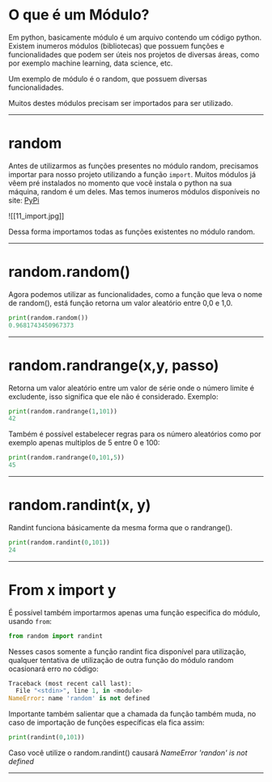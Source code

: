# O que é um Módulo?
Em python, basicamente módulo é um arquivo contendo um código python.
Existem inumeros módulos (bibliotecas) que possuem funções e funcionalidades que podem ser úteis nos projetos de diversas áreas, como por exemplo machine learning, data science, etc.

Um exemplo de módulo é o random, que possuem diversas funcionalidades.

Muitos destes módulos precisam ser importados para ser utilizado.

---

# random
Antes de utilizarmos as funções presentes no módulo random, precisamos importar para nosso projeto utilizando a função `import`.
Muitos módulos já vêem pré instalados no momento que você instala o python na sua máquina, random é um deles. Mas temos inumeros módulos disponíveis no site: [PyPi](https://pypi.org/)

![[11_import.jpg]]

Dessa forma importamos todas as funções existentes no módulo random. 

---

# random.random()
Agora podemos utilizar as funcionalidades, como a função que leva o nome de random(), está função retorna um valor aleatório entre 0,0 e 1,0. 

```py
print(random.random())
0.9681743450967373
```

---

# random.randrange(x,y, passo)
Retorna um valor aleatório entre um valor de série onde o número limite é excludente, isso significa que ele não é considerado. Exemplo:

```py
print(random.randrange(1,101))
42
```

Também é possível estabelecer regras para os número aleatórios como por exemplo apenas multiplos de 5 entre 0 e 100:

```py
print(random.randrange(0,101,5))
45
```


---

# random.randint(x, y)
Randint funciona básicamente da mesma forma que o randrange().

```py
print(random.randint(0,101))
24
```

---

# From x import y

É possível também importarmos apenas uma função especifica do módulo, usando `from`:

```py
from random import randint
```

Nesses casos somente a função randint fica disponível para utilização, qualquer tentativa de utilização de outra função do módulo random ocasionará erro no código:

```py
Traceback (most recent call last):
  File "<stdin>", line 1, in <module>
NameError: name 'random' is not defined
```

Importante também salientar que a chamada da função também muda, no caso de importação de funções específicas ela fica assim:

```py
print(randint(0,101))
```

Caso você utilize o random.randint() causará *NameError 'randon' is not defined*

---

